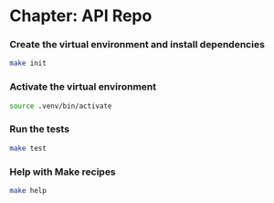 # Chapter: API Repo

### Create the virtual environment and install dependencies

```bash
make init
```

### Activate the virtual environment

```bash
source .venv/bin/activate
```

### Run the tests

```bash
make test
```

### Help with Make recipes

```bash
make help
```
